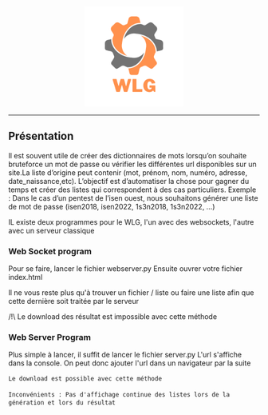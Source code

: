 <p align="center"><img style="width:200px;" src="img/icon_name.png" /></p>

------

<h2>Présentation</h2>

<p>
Il est souvent utile de créer des dictionnaires de mots lorsqu’on souhaite bruteforce un mot de passe ou vérifier les différentes url disponibles sur un site.La liste d’origine peut contenir (mot, prénom, nom, numéro, adresse, date_naissance,etc). L’objectif est d’automatiser la chose pour gagner du temps et créer des listes qui correspondent à des cas particuliers. 
Exemple : Dans le cas d’un pentest de l’isen ouest, nous souhaitons générer une liste de mot de passe (isen2018, isen2022, 1s3n2018, 1s3n2022, …)
</p>

<p>IL existe deux programmes pour le WLG, l'un avec des websockets, l'autre avec un serveur classique</p>
<h3>Web Socket program</h3>

<p>
Pour se faire, lancer le fichier webserver.py
Ensuite ouvrer votre fichier index.html

Il ne vous reste plus qu'à trouver un fichier / liste ou faire une liste afin que cette dernière soit traitée par
le serveur

/!\ Le download des résultat est impossible avec cette méthode
</p>

<h3>Web Server Program</h3>
<p>
    Plus simple à lancer, il suffit de lancer le fichier server.py
    L'url s'affiche dans la console. On peut donc ajouter l'url dans un navigateur par la suite

    Le download est possible avec cette méthode

    Inconvénients : Pas d'affichage continue des listes lors de la génération et lors du résultat
</p>